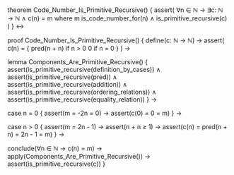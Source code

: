 theorem Code_Number_Is_Primitive_Recursive() {
  assert(
    ∀n ∈ ℕ → ∃c: ℕ → ℕ ∧ 
    c(n) = m where m is_code_number_for(n) ∧
    is_primitive_recursive(c)
  )
} ↔

proof Code_Number_Is_Primitive_Recursive() {
  define(c: ℕ → ℕ) →
  assert(
    c(n) = {
      pred(n + n) if n > 0
      0 if n = 0
    }
  ) →
  
  lemma Components_Are_Primitive_Recursive() {
    assert(is_primitive_recursive(definition_by_cases)) ∧
    assert(is_primitive_recursive(pred)) ∧
    assert(is_primitive_recursive(addition)) ∧
    assert(is_primitive_recursive(ordering_relations)) ∧
    assert(is_primitive_recursive(equality_relation))
  } →

  case n = 0 {
    assert(m = -2n = 0) →
    assert(c(0) = 0 = m)
  } →

  case n > 0 {
    assert(m = 2n - 1) →
    assert(n + n ≥ 1) →
    assert(c(n) = pred(n + n) = 2n - 1 = m)
  } →

  conclude(∀n ∈ ℕ → c(n) = m) →
  apply(Components_Are_Primitive_Recursive()) →
  assert(is_primitive_recursive(c))
}